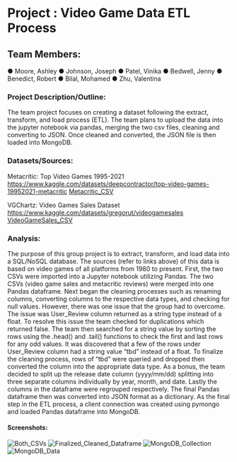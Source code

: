 # Project : Video Game Data ETL Process

## Team Members:
●	Moore, Ashley
●	Johnson, Joseph
●	Patel, Vinika
●	Bedwell, Jenny
●	Benedict, Robert
●	Bilal, Mohamed
●	Zhu, Valentina


### Project Description/Outline: 

The team project focuses on creating a dataset following the extract, transform, and load process (ETL). The team plans to upload the data into the jupyter notebook via pandas, merging the two csv files, cleaning and converting to JSON. Once cleaned and converted, the JSON file is then loaded into MongoDB.


### Datasets/Sources:

Metacritic: Top Video Games 1995-2021
https://www.kaggle.com/datasets/deepcontractor/top-video-games-19952021-metacritic
[Metacritic_CSV](data/all_games.csv)

VGChartz: Video Games Sales Dataset
https://www.kaggle.com/datasets/gregorut/videogamesales
[VideoGameSales_CSV](data/vgsales.csv)


### Analysis: 
The purpose of this group project is to extract, transform, and load data into a SQL/NoSQL database. The sources (refer to links above) of this data is based on video games of all platforms from 1980 to present. First, the two CSVs were imported into a Jupyter notebook utilizing Pandas. The two CSVs (video game sales and metacritic reviews) were merged into one Pandas dataframe. Next began the cleaning processes such as renaming columns, converting columns to the respective data types, and checking for null values. However, there was one issue that the group had to overcome. The issue was User_Review column returned as a string type instead of a float. To resolve this issue the team checked for duplications which returned false. The team then searched for a string value by sorting the rows using the .head() and .tail() functions to check the first and last rows for any odd values. It was discovered that a few of the rows under User_Review column had a string value “tbd” instead of a float. To finalize the cleaning process, rows of  “tbd” were queried and dropped then converted the column into the appropriate data type. As a bonus, the team decided to split up the release date column (yyyy/mm/dd) splitting into three separate columns individually by year, month, and date. Lastly the columns in the dataframe were regrouped respectively. The final Pandas dataframe then was converted into JSON format as a dictionary. As the final step in the ETL process, a client connection was created using pymongo and loaded Pandas dataframe into MongoDB.

#### Screenshots:
![Both_CSVs](https://user-images.githubusercontent.com/104868749/188760402-ee31ee20-9284-4dc3-af13-6724e9f9c5ce.png)
![Finalized_Cleaned_Dataframe](https://user-images.githubusercontent.com/104868749/188760443-da363f7c-3ccb-4dfc-b0db-4c251bffd9ff.png)
![MongoDB_Collection](https://user-images.githubusercontent.com/104868749/188760462-e2e63aa1-d428-4045-affb-5b56c6d36c8f.png)
![MongoDB_Data](https://user-images.githubusercontent.com/104868749/188760491-40f86513-1f38-45be-a14c-78f1be643677.png)
